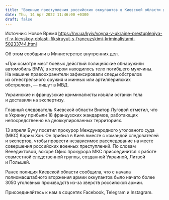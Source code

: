 ```yaml
---
title: "Военные преступления российских оккупантов в Киевской области фиксируют вместе с французскими криминалистами"
date: Thu, 14 Apr 2022 11:46:00 +0300
draft: false
---
```

Источник: Новое Время https://nv.ua/kyiv/voyna-v-ukraine-prestupleniya-rf-v-kievskoy-oblasti-fiksiruyut-s-francuzskimi-kriminalistami-50233744.html


Об этом сообщили в Министерстве внутренних дел.

«При осмотре мест боевых действий полицейские обнаружили автомобиль BMW, в котором находилось тело погибшего мужчины. На машине правоохранители зафиксировали следы обстрелов из огнестрельного оружия и минных или артиллерийских обстрелов», — пишут в МВД.

Украинские и французские криминалисты изъяли останки тела и доставили на экспертизу.

Главный следователь Киевской области Виктор Луговой отметил, что в Украину прибыли 18 французских жандармов, работающих непосредственно на деоккупированных территориях.

13 апреля Бучу посетил прокурор Международного уголовного суда (МКС) Карим Хан. Он прибыл в Киев вместе с командой следователей и экспертов, чтобы провести независимое расследование на месте совершения российских военных преступлений. По словам Венедиктовой, вскоре Офис прокурора МКС присоединится к работе совместной следственной группы, созданной Украиной, Литвой и Польшей.

Ранее полиция Киевской области сообщила, что с начала полномасштабного вторжения армии оккупантов было начато более 3050 уголовных производств из-за зверств российской армии.

Присоединяйтесь к нам в соцсетях Facebook, Telegram и Instagram.
